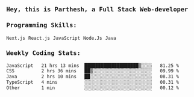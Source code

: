 <samp>
    <h3>Hey, this is Parthesh, a Full Stack Web-developer</h3>
    <h3>Programming Skills: </h3>
    <code>Next.js</code> <code>React.js</code> <code>JavaScript</code> <code>Node.Js</code> <code>Java</code>
    <h3>Weekly Coding Stats:</h3>
<!--START_SECTION:waka-->

```txt
JavaScript   21 hrs 13 mins  ████████████████████▒░░░░   81.25 %
CSS          2 hrs 36 mins   ██▒░░░░░░░░░░░░░░░░░░░░░░   09.99 %
Java         2 hrs 10 mins   ██░░░░░░░░░░░░░░░░░░░░░░░   08.31 %
TypeScript   4 mins          ░░░░░░░░░░░░░░░░░░░░░░░░░   00.31 %
Other        1 min           ░░░░░░░░░░░░░░░░░░░░░░░░░   00.12 %
```

<!--END_SECTION:waka-->
</samp>
